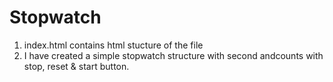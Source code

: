 ﻿# Stopwatch
1. index.html contains html stucture of the file
2. I have created a simple stopwatch structure with second andcounts with stop, reset & start button.
